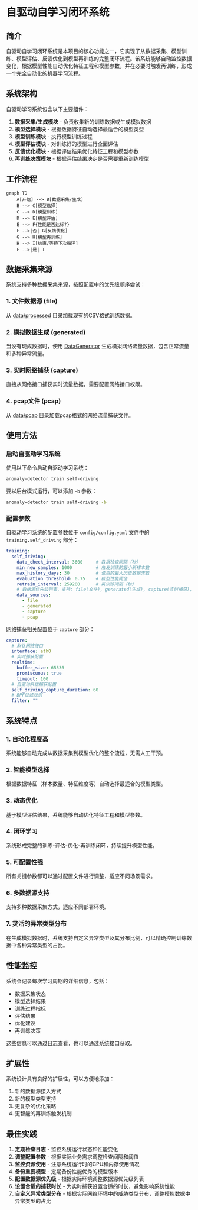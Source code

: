 # 自驱动自学习闭环系统

## 简介

自驱动自学习闭环系统是本项目的核心功能之一，它实现了从数据采集、模型训练、模型评估、反馈优化到模型再训练的完整闭环流程。该系统能够自动监控数据变化，根据模型性能自动优化特征工程和模型参数，并在必要时触发再训练，形成一个完全自动化的机器学习流程。

## 系统架构

自驱动学习系统包含以下主要组件：

1. **数据采集/生成模块** - 负责收集新的训练数据或生成模拟数据
2. **模型选择模块** - 根据数据特征自动选择最适合的模型类型
3. **模型训练模块** - 执行模型训练过程
4. **模型评估模块** - 对训练好的模型进行全面评估
5. **反馈优化模块** - 根据评估结果优化特征工程和模型参数
6. **再训练决策模块** - 根据评估结果决定是否需要重新训练模型

## 工作流程

```mermaid
graph TD
    A[开始] --> B[数据采集/生成]
    B --> C[模型选择]
    C --> D[模型训练]
    D --> E[模型评估]
    E --> F{性能是否达标?}
    F -->|否| G[反馈优化]
    G --> H[模型再训练]
    H --> I[结束/等待下次循环]
    F -->|是| I
```

## 数据采集来源

系统支持多种数据采集来源，按照配置中的优先级顺序尝试：

### 1. 文件数据源 (file)
从 [data/processed](file:///repo/ethernet-anomaly-detection/data/processed) 目录加载现有的CSV格式训练数据。

### 2. 模拟数据生成 (generated)
当没有现成数据时，使用 [DataGenerator](file:///repo/ethernet-anomaly-detection/src/data/data_generator.py#L25-L257) 生成模拟网络流量数据，包含正常流量和多种异常流量。

### 3. 实时网络捕获 (capture)
直接从网络接口捕获实时流量数据，需要配置网络接口权限。

### 4. pcap文件 (pcap)
从 [data/pcap](file:///repo/ethernet-anomaly-detection/data/pcap) 目录加载pcap格式的网络流量捕获文件。

## 使用方法

### 启动自驱动学习系统

使用以下命令启动自驱动学习系统：

```bash
anomaly-detector train self-driving
```

要以后台模式运行，可以添加 `-b` 参数：

```bash
anomaly-detector train self-driving -b
```

### 配置参数

自驱动学习系统的配置参数位于 `config/config.yaml` 文件中的 `training.self_driving` 部分：

```yaml
training:
  self_driving:
    data_check_interval: 3600     # 数据检查间隔（秒）
    min_new_samples: 1000         # 触发训练的最小新样本数
    max_history_days: 30          # 使用的最大历史数据天数
    evaluation_threshold: 0.75    # 模型性能阈值
    retrain_interval: 259200      # 再训练间隔（秒）
    # 数据源优先级列表，支持: file(文件), generated(生成), capture(实时捕获), pcap(pcap文件)
    data_sources: 
      - file
      - generated
      - capture
      - pcap
```

网络捕获相关配置位于 `capture` 部分：

```yaml
capture:
  # 默认网络接口
  interface: eth0
  # 实时捕获配置
  realtime:
    buffer_size: 65536
    promiscuous: true
    timeout: 100
  # 自驱动系统捕获配置
  self_driving_capture_duration: 60
  # BPF过滤规则
  filter: ""
```

## 系统特点

### 1. 自动化程度高

系统能够自动完成从数据采集到模型优化的整个流程，无需人工干预。

### 2. 智能模型选择

根据数据特征（样本数量、特征维度等）自动选择最适合的模型类型。

### 3. 动态优化

基于模型评估结果，系统能够自动优化特征工程和模型参数。

### 4. 闭环学习

系统形成完整的训练-评估-优化-再训练闭环，持续提升模型性能。

### 5. 可配置性强

所有关键参数都可以通过配置文件进行调整，适应不同场景需求。

### 6. 多数据源支持

支持多种数据采集方式，适应不同部署环境。

### 7. 灵活的异常类型分布

在生成模拟数据时，系统支持自定义异常类型及其分布比例，可以精确控制训练数据中各种异常类型的占比。

## 性能监控

系统会记录每次学习周期的详细信息，包括：

- 数据采集状态
- 模型选择结果
- 训练过程指标
- 评估结果
- 优化建议
- 再训练决策

这些信息可以通过日志查看，也可以通过系统接口获取。

## 扩展性

系统设计具有良好的扩展性，可以方便地添加：

1. 新的数据源接入方式
2. 新的模型类型支持
3. 更复杂的优化策略
4. 更智能的再训练触发机制

## 最佳实践

1. **定期检查日志** - 监控系统运行状态和性能变化
2. **调整配置参数** - 根据实际业务需求调整检查间隔和阈值
3. **监控资源使用** - 注意系统运行时的CPU和内存使用情况
4. **备份重要模型** - 定期备份性能优秀的模型版本
5. **配置数据源优先级** - 根据实际环境调整数据源优先级列表
6. **设置合适的捕获时长** - 为实时捕获设置合适的时长，避免影响系统性能
7. **自定义异常类型分布** - 根据实际网络环境中的威胁类型分布，调整模拟数据中异常类型的占比